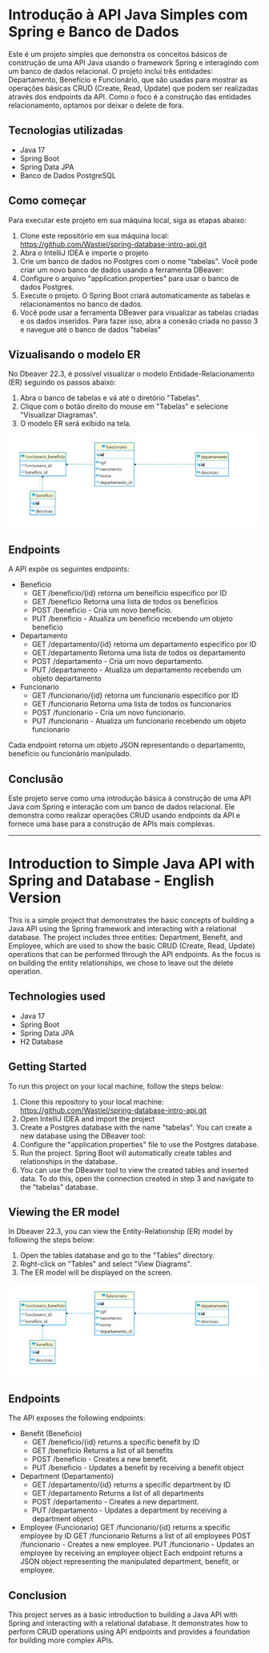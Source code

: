 # Introdução à API Java Simples com Spring e Banco de Dados

Este é um projeto simples que demonstra os conceitos básicos de construção de uma API Java usando o framework Spring e interagindo com um banco de dados relacional. O projeto inclui três entidades: Departamento, Benefício e Funcionário, que são usadas para mostrar as operações básicas CRUD (Create, Read, Update) que podem ser realizadas através dos endpoints da API. Como o foco é a construção das entidades relacionamento, optamos por deixar o delete de fora.

## Tecnologias utilizadas

* Java 17
* Spring Boot
* Spring Data JPA
* Banco de Dados PostgreSQL

## Como começar
Para executar este projeto em sua máquina local, siga as etapas abaixo:

1. Clone este repositório em sua máquina local: https://github.com/Wastiel/spring-database-intro-api.git
2. Abra o IntelliJ IDEA e importe o projeto
3. Crie um banco de dados no Postgres com o nome "tabelas". Você pode criar um novo banco de dados usando a ferramenta DBeaver:
4. Configure o arquivo "application.properties" para usar o banco de dados Postgres.
5. Execute o projeto. O Spring Boot criará automaticamente as tabelas e relacionamentos no banco de dados.
6. Você pode usar a ferramenta DBeaver para visualizar as tabelas criadas e os dados inseridos. Para fazer isso, abra a conexão criada no passo 3 e navegue até o banco de dados "tabelas"

## Vizualisando o modelo ER

No Dbeaver 22.3, é possível visualizar o modelo Entidade-Relacionamento (ER) seguindo os passos abaixo:

1. Abra o banco de tabelas e vá até o diretório "Tabelas".
2. Clique com o botão direito do mouse em "Tabelas" e selecione "Visualizar Diagramas".
3. O modelo ER será exibido na tela.

![Modelo ER da API](img/modelo_er.PNG?raw=true )

## Endpoints

A API expõe os seguintes endpoints:
 
* Beneficio
  - GET /beneficio/{id} retorna um beneificio especifico por ID
  - GET /beneficio Retorna uma lista de todos os beneficios
  - POST /beneficio - Cria um novo beneficio.
  - PUT /beneficio - Atualiza um beneficio recebendo um objeto beneficio
* Departamento
  - GET /departamento/{id} retorna um departamento especifico por ID
  - GET /departamento Retorna uma lista de todos os departamento
  - POST /departamento - Cria um novo departamento.
  - PUT /departamento - Atualiza um departamento recebendo um objeto departamento
* Funcionario
  - GET /funcionario/{id} retorna um funcionario especifico por ID
  - GET /funcionario Retorna uma lista de todos os funcionarios
  - POST /funcionario - Cria um novo funcionario.
  - PUT /funcionario - Atualiza um funcionario recebendo um objeto funcionario

Cada endpoint retorna um objeto JSON representando o departamento, benefício ou funcionário manipulado.

## Conclusão
Este projeto serve como uma introdução básica à construção de uma API Java com Spring e interação com um banco de dados relacional. Ele demonstra como realizar operações CRUD usando endpoints da API e fornece uma base para a construção de APIs mais complexas.

--------------------------------------------------

# Introduction to Simple Java API with Spring and Database - English Version

This is a simple project that demonstrates the basic concepts of building a Java API using the Spring framework and interacting with a relational database. The project includes three entities: Department, Benefit, and Employee, which are used to show the basic CRUD (Create, Read, Update) operations that can be performed through the API endpoints. As the focus is on building the entity relationships, we chose to leave out the delete operation.

## Technologies used

* Java 17
* Spring Boot
* Spring Data JPA
* H2 Database

## Getting Started

To run this project on your local machine, follow the steps below:

1. Clone this repository to your local machine: https://github.com/Wastiel/spring-database-intro-api.git
2. Open IntelliJ IDEA and import the project
3. Create a Postgres database with the name "tabelas". You can create a new database using the DBeaver tool:
4. Configure the "application.properties" file to use the Postgres database.
5. Run the project. Spring Boot will automatically create tables and relationships in the database.
6. You can use the DBeaver tool to view the created tables and inserted data. To do this, open the connection created in step 3 and navigate to the "tabelas" database.

## Viewing the ER model
In Dbeaver 22.3, you can view the Entity-Relationship (ER) model by following the steps below:

1. Open the tables database and go to the "Tables" directory.
2. Right-click on "Tables" and select "View Diagrams".
3. The ER model will be displayed on the screen.

![API ER model](/img/modelo_er.png)

## Endpoints

The API exposes the following endpoints:

* Benefit (Beneficio)
  - GET /beneficio/{id} returns a specific benefit by ID
  - GET /beneficio Returns a list of all benefits
  - POST /beneficio - Creates a new benefit.
  - PUT /beneficio - Updates a benefit by receiving a benefit object
* Department (Departamento)
  - GET /departamento/{id} returns a specific department by ID
  - GET /departamento Returns a list of all departments
  - POST /departamento - Creates a new department.
  - PUT /departamento - Updates a department by receiving a department object
* Employee (Funcionario)
  GET /funcionario/{id} returns a specific employee by ID
  GET /funcionario Returns a list of all employees
  POST /funcionario - Creates a new employee.
  PUT /funcionario - Updates an employee by receiving an employee object
  Each endpoint returns a JSON object representing the manipulated department, benefit, or employee.

## Conclusion
This project serves as a basic introduction to building a Java API with Spring and interacting with a relational database. It demonstrates how to perform CRUD operations using API endpoints and provides a foundation for building more complex APIs.
